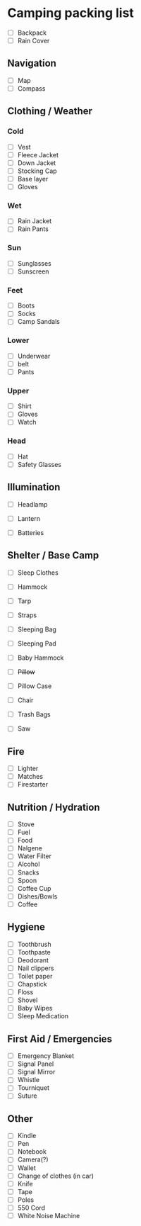 # Camping packing list

- [ ] Backpack
- [ ] Rain Cover

## Navigation

- [ ] Map
- [ ] Compass

## Clothing / Weather

### Cold

- [ ] Vest
- [ ] Fleece Jacket
- [ ] Down Jacket
- [ ] Stocking Cap
- [ ] Base layer
- [ ] Gloves

### Wet

- [ ] Rain Jacket
- [ ] Rain Pants

### Sun
- [ ] Sunglasses
- [ ] Sunscreen

### Feet
- [ ] Boots
- [ ] Socks
- [ ] Camp Sandals

### Lower
- [ ] Underwear
- [ ] belt
- [ ] Pants

### Upper
- [ ] Shirt
- [ ] Gloves
- [ ] Watch

### Head
- [ ] Hat
- [ ] Safety Glasses

## Illumination

- [ ] Headlamp
- [ ] Lantern
- [ ] Batteries


## Shelter / Base Camp

- [ ] Sleep Clothes
- [ ] Hammock
- [ ] Tarp
- [ ] Straps
- [ ] Sleeping Bag
- [ ] Sleeping Pad
- [ ] Baby Hammock
- [ ] ~~Pillow~~
- [ ] Pillow Case
- [ ] Chair
- [ ] Trash Bags
- [ ] Saw


## Fire

- [ ] Lighter
- [ ] Matches
- [ ] Firestarter

## Nutrition / Hydration

- [ ] Stove
- [ ] Fuel
- [ ] Food
- [ ] Nalgene
- [ ] Water Filter
- [ ] Alcohol
- [ ] Snacks
- [ ] Spoon
- [ ] Coffee Cup
- [ ] Dishes/Bowls
- [ ] Coffee

## Hygiene

- [ ] Toothbrush
- [ ] Toothpaste
- [ ] Deodorant
- [ ] Nail clippers
- [ ] Toilet paper
- [ ] Chapstick
- [ ] Floss
- [ ] Shovel
- [ ] Baby Wipes
- [ ] Sleep Medication

## First Aid / Emergencies

- [ ] Emergency Blanket
- [ ] Signal Panel
- [ ] Signal Mirror
- [ ] Whistle
- [ ] Tourniquet
- [ ] Suture

## Other

- [ ] Kindle
- [ ] Pen
- [ ] Notebook
- [ ] Camera(?)
- [ ] Wallet
- [ ] Change of clothes (in car)
- [ ] Knife
- [ ] Tape
- [ ] Poles
- [ ] 550 Cord
- [ ] White Noise Machine
